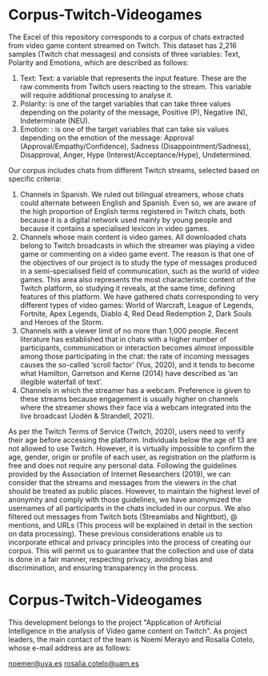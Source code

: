 # Corpus-Twitch-Videogames

The Excel of this repository corresponds to a corpus of chats extracted from video game content streamed on Twitch. This dataset has 2,216 samples (Twitch chat messages) and consists of three variables: Text, Polarity and Emotions, which are described as follows:

1. Text: Text: a variable that represents the input feature. These are the raw comments from Twitch users reacting to the stream. This variable will require additional processing to analyse it.
2. Polarity: is one of the target variables that can take three values depending on the polarity of the message, Positive (P), Negative (N), Indeterminate (NEU).
3. Emotion: : is one of the target variables that can take six values depending on the emotion of the message: Approval (Approval/Empathy/Confidence), Sadness (Disappointment/Sadness), Disapproval, Anger,  Hype (Interest/Acceptance/Hype), Undetermined.

Our corpus includes chats from different Twitch streams, selected based on specific criteria:

1. Channels in Spanish. We ruled out bilingual streamers, whose chats could alternate between English and Spanish. Even so, we are aware of the high proportion of English terms registered in Twitch chats, both because it is a digital network used mainly by young people and because it contains a specialised lexicon in video games.
2. Channels whose main content is video games. All downloaded chats belong to Twitch broadcasts in which the streamer was playing a video game or commenting on a video game event. The reason is that one of the objectives of our project is to study the type of messages produced in a semi-specialised field of communication, such as the world of video games. This area also represents the most characteristic content of the Twitch platform, so studying it reveals, at the same time, defining features of this platform. We have gathered chats corresponding to very different types of video games: World of Warcraft, League of Legends, Fortnite, Apex Legends, Diablo 4, Red Dead Redemption 2, Dark Souls and Heroes of the Storm.
3. Channels with a viewer limit of no more than 1,000 people. Recent literature has established that in chats with a higher number of participants, communication or interaction becomes almost impossible among those participating in the chat: the rate of incoming messages causes the so-called ‘scroll factor’ (Yus, 2020), and it tends to become what Hamilton, Garretson and Kerne (2014) have described as ‘an illegible waterfall of text’.
4. Channels in which the streamer has a webcam. Preference is given to these streams because engagement is usually higher on channels where the streamer shows their face via a webcam integrated into the live broadcast (Jodén & Strandell, 2021). 

As per the Twitch Terms of Service (Twitch, 2020), users need to verify their age before accessing the platform. Individuals below the age of 13 are not allowed to use Twitch. However, it is virtually impossible to confirm the age, gender, origin or profile of each user, as registration on the platform is free and does not require any personal data. Following the guidelines provided by the Association of Internet Researchers (2019), we can consider that the streams and messages from the viewers in the chat should be treated as public places. However, to maintain the highest level of anonymity and comply with those guidelines, we have anonymized the usernames of all participants in the chats included in our corpus. We also filtered out messages from Twitch bots (Streamlabs and Nightbot), @ mentions, and URLs (This process will be explained in detail in the section on data processing). These previous considerations enable us to incorporate ethical and privacy principles into the process of creating our corpus. This will permit us to guarantee that the collection and use of data is done in a fair manner, respecting privacy, avoiding bias and discrimination, and ensuring transparency in the process.

# Corpus-Twitch-Videogames

This development belongs to the project "Application of Artificial Intelligence in the analysis of Video game content on Twitch". As project leaders, the main contact of the team is Noemí Merayo and Rosalía Cotelo, whose e-mail address are as follows:

noemer@uva.es
rosalia.cotelo@uam.es


